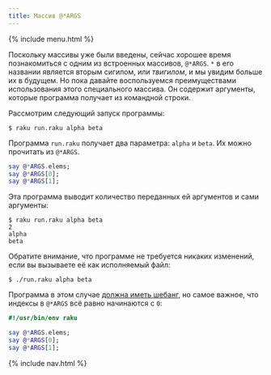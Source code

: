 ```yaml
---
title: Массив @*ARGS
---
```


{% include menu.html %}

Поскольку массивы уже были введены, сейчас хорошее время познакомиться с одним из встроенных массивов, `@*ARGS`. `*` в его названии является вторым сигилом, или _твигилом_, и мы увидим больше их в будущем. Но пока давайте воспользуемся преимуществами использования этого специального массива. Он содержит аргументы, которые программа получает из командной строки.

Рассмотрим следующий запуск программы:

```console
$ raku run.raku alpha beta
```

Программа `run.raku` получает два параметра: `alpha` и `beta`. Их можно прочитать из `@*ARGS`.

```raku
say @*ARGS.elems;
say @*ARGS[0];
say @*ARGS[1];
```

Эта программа выводит количество переданных ей аргументов и сами аргументы:

```console
$ raku run.raku alpha beta
2
alpha
beta
```

Обратите внимание, что программе не требуется никаких изменений, если вы вызываете её как исполняемый файл:

```console
$ ./run.raku alpha beta
```

Программа в этом случае [должна иметь шебанг](/ru/essentials/running-programs/from-command-line), но самое важное, что индексы в `@*ARGS` всё равно начинаются с `0`:

```raku
#!/usr/bin/env raku

say @*ARGS.elems;
say @*ARGS[0];
say @*ARGS[1];
```

{% include nav.html %}